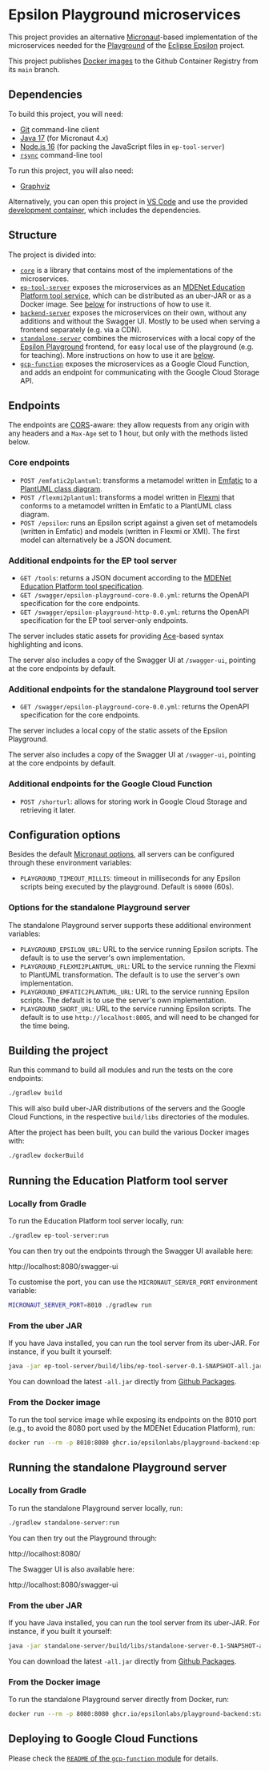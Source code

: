 # Epsilon Playground microservices

This project provides an alternative [Micronaut](https://micronaut.io/)-based implementation of the microservices needed for the [Playground](https://github.com/epsilonlabs/playground) of the [Eclipse Epsilon](https://eclipse.org/epsilon) project.

This project publishes [Docker images](https://github.com/epsilonlabs/playground-backend/pkgs/container/playground-backend) to the Github Container Registry from its `main` branch.

## Dependencies

To build this project, you will need:

- [Git](https://git-scm.com/downloads) command-line client
- [Java 17](https://adoptium.net/) (for Micronaut 4.x)
- [Node.js 16](https://nodejs.org/en) (for packing the JavaScript files in `ep-tool-server`)
- [`rsync`](https://rsync.samba.org/) command-line tool

To run this project, you will also need:

- [Graphviz](https://graphviz.org/)

Alternatively, you can open this project in [VS Code](https://code.visualstudio.com/) and use the provided [development container](https://code.visualstudio.com/docs/devcontainers/containers), which includes the dependencies.

## Structure

The project is divided into:

* [`core`](./core) is a library that contains most of the implementations of the microservices.
* [`ep-tool-server`](./ep-tool-server) exposes the microservices as an [MDENet Education Platform tool service](https://github.com/mdenet/educationplatform/wiki/Adding-a-Tool#tool-service), which can be distributed as an uber-JAR or as a Docker image. See [below](#running-the-education-platform-tool-server) for instructions of how to use it.
* [`backend-server`](./backend-server) exposes the microservices on their own, without any additions and without the Swagger UI. Mostly to be used when serving a frontend separately (e.g. via a CDN).
* [`standalone-server`](./standalone-server) combines the microservices with a local copy of the [Epsilon Playground](https://github.com/eclipse-epsilon/epsilon-website) frontend, for easy local use of the playground (e.g. for teaching). More instructions on how to use it are [below](#running-the-standalone-playground-server).
* [`gcp-function`](./gcp-function) exposes the microservices as a Google Cloud Function, and adds an endpoint for communicating with the Google Cloud Storage API.

## Endpoints

The endpoints are [CORS](https://fetch.spec.whatwg.org/)-aware: they allow requests from any origin with any headers and a `Max-Age` set to 1 hour, but only with the methods listed below.

### Core endpoints

* `POST /emfatic2plantuml`: transforms a metamodel written in [Emfatic](https://eclipse.dev/emfatic/) to a [PlantUML class diagram](https://plantuml.com/class-diagram).
* `POST /flexmi2plantuml`: transforms a model written in [Flexmi](https://eclipse.dev/epsilon/doc/flexmi/) that conforms to a metamodel written in Emfatic to a PlantUML class diagram.
* `POST /epsilon`: runs an Epsilon script against a given set of metamodels (written in Emfatic) and models (written in Flexmi or XMI). The first model can alternatively be a JSON document.

### Additional endpoints for the EP tool server

* `GET /tools`: returns a JSON document according to the [MDENet Education Platform tool specification](https://github.com/mdenet/educationplatform/wiki/Adding-a-Tool).
* `GET /swagger/epsilon-playground-core-0.0.yml`: returns the OpenAPI specification for the core endpoints.
* `GET /swagger/epsilon-playground-http-0.0.yml`: returns the OpenAPI specification for the EP tool server-only endpoints.

The server includes static assets for providing [Ace](https://ace.c9.io/)-based syntax highlighting and icons.

The server also includes a copy of the Swagger UI at `/swagger-ui`, pointing at the core endpoints by default.

### Additional endpoints for the standalone Playground tool server

* `GET /swagger/epsilon-playground-core-0.0.yml`: returns the OpenAPI specification for the core endpoints.

The server includes a local copy of the static assets of the Epsilon Playground.

The server also includes a copy of the Swagger UI at `/swagger-ui`, pointing at the core endpoints by default.

### Additional endpoints for the Google Cloud Function

* `POST /shorturl`: allows for storing work in Google Cloud Storage and retrieving it later.

## Configuration options

Besides the default [Micronaut options](https://docs.micronaut.io/latest/guide/index.html), all servers can be configured through these environment variables:

* `PLAYGROUND_TIMEOUT_MILLIS`: timeout in milliseconds for any Epsilon scripts being executed by the playground. Default is `60000` (60s).

### Options for the standalone Playground server

The standalone Playground server supports these additional environment variables:

* `PLAYGROUND_EPSILON_URL`: URL to the service running Epsilon scripts. The default is to use the server's own implementation.
* `PLAYGROUND_FLEXMI2PLANTUML_URL`: URL to the service running the Flexmi to PlantUML transformation. The default is to use the server's own implementation.
* `PLAYGROUND_EMFATIC2PLANTUML_URL`: URL to the service running Epsilon scripts. The default is to use the server's own implementation.
* `PLAYGROUND_SHORT_URL`: URL to the service running Epsilon scripts. The default is to use `http://localhost:8005`, and will need to be changed for the time being.

## Building the project

Run this command to build all modules and run the tests on the core endpoints:

```bash
./gradlew build
```

This will also build uber-JAR distributions of the servers and the Google Cloud Functions, in the respective `build/libs` directories of the modules.

After the project has been built, you can build the various Docker images with:

```bash
./gradlew dockerBuild
```

## Running the Education Platform tool server

### Locally from Gradle

To run the Education Platform tool server locally, run:

```bash
./gradlew ep-tool-server:run
```

You can then try out the endpoints through the Swagger UI available here:

http://localhost:8080/swagger-ui

To customise the port, you can use the `MICRONAUT_SERVER_PORT` environment variable:

```bash
MICRONAUT_SERVER_PORT=8010 ./gradlew run
```

### From the uber JAR

If you have Java installed, you can run the tool server from its uber-JAR.
For instance, if you built it yourself:

```bash
java -jar ep-tool-server/build/libs/ep-tool-server-0.1-SNAPSHOT-all.jar
```

You can download the latest `-all.jar` directly from [Github Packages](https://github.com/epsilonlabs/playground-backend/packages/2332989).

### From the Docker image

To run the tool service image while exposing its endpoints on the 8010 port (e.g., to avoid the 8080 port used by the MDENet Education Platform), run:

```bash
docker run --rm -p 8010:8080 ghcr.io/epsilonlabs/playground-backend:ep-tool-server
```

## Running the standalone Playground server

### Locally from Gradle

To run the standalone Playground server locally, run:

```bash
./gradlew standalone-server:run
```

You can then try out the Playground through:

http://localhost:8080/

The Swagger UI is also available here:

http://localhost:8080/swagger-ui

### From the uber JAR

If you have Java installed, you can run the tool server from its uber-JAR.
For instance, if you built it yourself:

```bash
java -jar standalone-server/build/libs/standalone-server-0.1-SNAPSHOT-all.jar
```

You can download the latest `-all.jar` directly from [Github Packages](https://github.com/epsilonlabs/playground-backend/packages/2333178).

### From the Docker image

To run the standalone Playground server directly from Docker, run:

```bash
docker run --rm -p 8080:8080 ghcr.io/epsilonlabs/playground-backend:standalone-server
```

## Deploying to Google Cloud Functions

Please check the [`README` of the `gcp-function` module](./gcp-function/README.md) for details.
